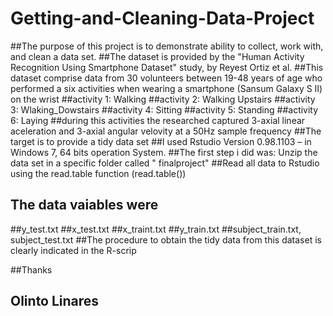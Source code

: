# Getting-and-Cleaning-Data-Project
##The purpose of this project is to demonstrate ability to collect, work with, and clean a data set.
##The dataset is provided by the "Human Activity Recognition Using Smartphone Dataset" study, by Reyest Ortiz et al.
##This dataset comprise data from 30 volunteers between 19-48 years of age who performed a six activities when wearing a smartphone (Sansum Galaxy S II) on the wrist
##activity 1: Walking
##activity 2: Walking Upstairs
##activity 3: Wlaking_Dowstairs
##activity 4: Sitting
##activity 5: Standing
##activity 6: Laying
##during this activities the researched captured 3-axial linear aceleration and 3-axial angular velovity at a 50Hz sample frequency
##The target is to provide a tidy data set
##I used Rstudio Version 0.98.1103 – in Windows 7, 64 bits operation System.
##The first step i did was: Unzip the data set in a specific folder called " finalproject"
##Read all data to Rstudio using the read.table function (read.table())
## The data vaiables were
##y_test.txt
##x_test.txt
##x_traint.txt
##y_train.txt
##subject_train.txt, subject_test.txt
##The procedure to obtain the tidy data from this dataset is clearly indicated in the R-scrip

##Thanks

## Olinto Linares

